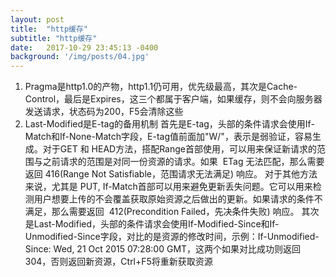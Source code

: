 ```yaml
---
layout: post
title:  "http缓存"
subtitle: "http缓存"
date:   2017-10-29 23:45:13 -0400
background: '/img/posts/04.jpg'
---
```


1. Pragma是http1.0的产物，http1.1仍可用，优先级最高，其次是Cache-Control，最后是Expires，这三个都属于客户端，如果缓存，则不会向服务器发送请求，状态码为200，F5会清除这些
2. Last-Modified是E-tag的备用机制
首先是E-tag，头部的条件请求会使用If-Match和If-None-Match字段，E-tag值前面加"W/"，表示是弱验证，容易生成。对于GET 和 HEAD方法，搭配Range首部使用，可以用来保证新请求的范围与之前请求的范围是对同一份资源的请求。如果  ETag 无法匹配，那么需要返回 416(Range Not Satisfiable，范围请求无法满足) 响应。
对于其他方法来说，尤其是 PUT, If-Match首部可以用来避免更新丢失问题。它可以用来检测用户想要上传的不会覆盖获取原始资源之后做出的更新。如果请求的条件不满足，那么需要返回  412(Precondition Failed，先决条件失败) 响应。
其次是Last-Modified，头部的条件请求会使用If-Modified-Since和If-Unmodified-Since字段，对比的是资源的修改时间，示例：If-Unmodified-Since: Wed, 21 Oct 2015 07:28:00 GMT，这两个如果对比成功则返回304，否则返回新资源，Ctrl+F5将重新获取资源
